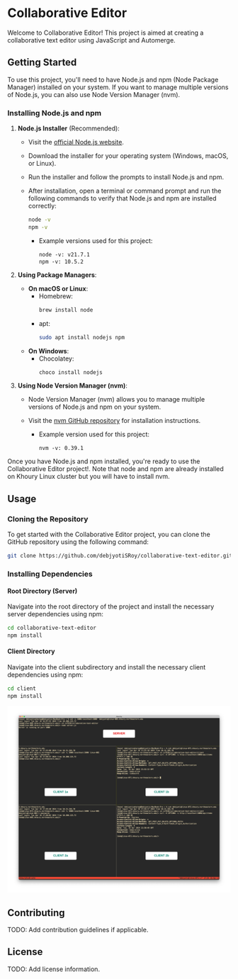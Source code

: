 
# Collaborative Editor

Welcome to Collaborative Editor! This project is aimed at creating a collaborative text editor using JavaScript and Automerge.

## Getting Started

To use this project, you'll need to have Node.js and npm (Node Package Manager) installed on your system. If you want to manage multiple versions of Node.js, you can also use Node Version Manager (nvm).

### Installing Node.js and npm

1. **Node.js Installer** (Recommended):
   - Visit the [official Node.js website](https://nodejs.org).
   - Download the installer for your operating system (Windows, macOS, or Linux).
   - Run the installer and follow the prompts to install Node.js and npm.
   - After installation, open a terminal or command prompt and run the following commands to verify that Node.js and npm are installed correctly:
     ```bash
     node -v
     npm -v
     ```

     - Example versions used for this project:
       ```
       node -v: v21.7.1
       npm -v: 10.5.2
       ```

2. **Using Package Managers**:
   - **On macOS or Linux**:
     - Homebrew:
       ```bash
       brew install node
       ```
     - apt:
       ```bash
       sudo apt install nodejs npm
       ```
   - **On Windows**:
     - Chocolatey:
       ```bash
       choco install nodejs
       ```

3. **Using Node Version Manager (nvm)**:
   - Node Version Manager (nvm) allows you to manage multiple versions of Node.js and npm on your system.
   - Visit the [nvm GitHub repository](https://github.com/nvm-sh/nvm) for installation instructions.

     - Example version used for this project:
       ```
       nvm -v: 0.39.1
       ```

Once you have Node.js and npm installed, you're ready to use the Collaborative Editor project!. Note that node and npm are already installed on Khoury Linux cluster but you will have to install nvm.

## Usage

### Cloning the Repository

To get started with the Collaborative Editor project, you can clone the GitHub repository using the following command:

```bash
git clone https://github.com/debjyotiSRoy/collaborative-text-editor.git
```

### Installing Dependencies

#### Root Directory (Server)

Navigate into the root directory of the project and install the necessary server dependencies using npm:

```bash
cd collaborative-text-editor
npm install
```

#### Client Directory

Navigate into the client subdirectory and install the necessary client dependencies using npm:

```bash
cd client
npm install
```
![image description here](https://github.com/debjyotiSRoy/collaborative-text-editor/blob/master/setup1.png)

## Contributing

TODO: Add contribution guidelines if applicable.

## License

TODO: Add license information.

